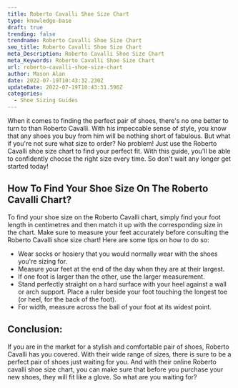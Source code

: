 ```yaml
---
title: Roberto Cavalli Shoe Size Chart
type: knowledge-base
draft: true
trending: false
trendname: Roberto Cavalli Shoe Size Chart
seo_title: Roberto Cavalli Shoe Size Chart
meta_Description: Roberto Cavalli Shoe Size Chart
meta_Keywords: Roberto Cavalli Shoe Size Chart
url: roberto-cavalli-shoe-size-chart
author: Mason Alan
date: 2022-07-19T10:43:32.230Z
updateDate: 2022-07-19T10:43:31.596Z
categories:
  - Shoe Sizing Guides
---
```

When it comes to finding the perfect pair of shoes, there's no one better to turn to than Roberto Cavalli. With his impeccable sense of style, you know that any shoes you buy from him will be nothing short of fabulous. But what if you're not sure what size to order? No problem! Just use the Roberto Cavalli shoe size chart to find your perfect fit. With this guide, you'll be able to confidently choose the right size every time. So don't wait any longer get started today!

## How To Find Your Shoe Size On The Roberto Cavalli Chart?

To find your shoe size on the Roberto Cavalli chart, simply find your foot length in centimetres and then match it up with the corresponding size in the chart. Make sure to measure your feet accurately before consulting the Roberto Cavalli shoe size chart! Here are some tips on how to do so: 

* Wear socks or hosiery that you would normally wear with the shoes you're sizing for. 
* Measure your feet at the end of the day when they are at their largest. 
* If one foot is larger than the other, use the larger measurement. 
* Stand perfectly straight on a hard surface with your heel against a wall or arch support. Place a ruler beside your foot touching the longest toe (or heel, for the back of the foot). 
* For width, measure across the ball of your foot at its widest point.

## Conclusion:

If you are in the market for a stylish and comfortable pair of shoes, Roberto Cavalli has you covered. With their wide range of sizes, there is sure to be a perfect pair of shoes just waiting for you. And with their online Roberto cavalli shoe size chart, you can make sure that before you purchase your new shoes, they will fit like a glove. So what are you waiting for?